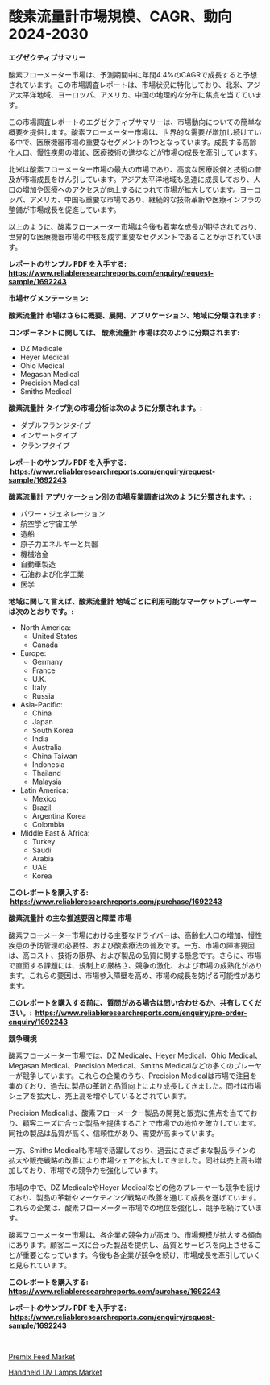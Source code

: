 <p><h1>酸素流量計市場規模、CAGR、動向2024-2030</h1></p><p><strong>エグゼクティブサマリー</strong></p>
<p><p>酸素フローメーター市場は、予測期間中に年間4.4%のCAGRで成長すると予想されています。この市場調査レポートは、市場状況に特化しており、北米、アジア太平洋地域、ヨーロッパ、アメリカ、中国の地理的な分布に焦点を当てています。</p><p>この市場調査レポートのエグゼクティブサマリーは、市場動向についての簡単な概要を提供します。酸素フローメーター市場は、世界的な需要が増加し続けている中で、医療機器市場の重要なセグメントの1つとなっています。成長する高齢化人口、慢性疾患の増加、医療技術の進歩などが市場の成長を牽引しています。</p><p>北米は酸素フローメーター市場の最大の市場であり、高度な医療設備と技術の普及が市場成長をけん引しています。アジア太平洋地域も急速に成長しており、人口の増加や医療へのアクセスが向上するにつれて市場が拡大しています。ヨーロッパ、アメリカ、中国も重要な市場であり、継続的な技術革新や医療インフラの整備が市場成長を促進しています。</p><p>以上のように、酸素フローメーター市場は今後も着実な成長が期待されており、世界的な医療機器市場の中核を成す重要なセグメントであることが示されています。</p></p>
<p><strong>レポートのサンプル PDF を入手する: <a href="https://www.reliableresearchreports.com/enquiry/request-sample/1692243">https://www.reliableresearchreports.com/enquiry/request-sample/1692243</a></strong></p>
<p><strong>市場セグメンテーション:</strong></p>
<p><strong> 酸素流量計 市場はさらに概要、展開、アプリケーション、地域に分類されます :</strong></p>
<p><strong>コンポーネントに関しては、 酸素流量計 市場は次のように分類されます: &nbsp;</strong></p>
<p><ul><li>DZ Medicale</li><li>Heyer Medical</li><li>Ohio Medical</li><li>Megasan Medical</li><li>Precision Medical</li><li>Smiths Medical</li></ul></p>
<p><strong> 酸素流量計 タイプ別の市場分析は次のように分類されます。:</strong></p>
<p><ul><li>ダブルフランジタイプ</li><li>インサートタイプ</li><li>クランプタイプ</li></ul></p>
<p><strong>レポートのサンプル PDF を入手する: &nbsp;<a href="https://www.reliableresearchreports.com/enquiry/request-sample/1692243">https://www.reliableresearchreports.com/enquiry/request-sample/1692243</a></strong></p>
<p><strong> 酸素流量計 アプリケーション別の市場産業調査は次のように分類されます。:</strong></p>
<p><ul><li>パワー・ジェネレーション</li><li>航空学と宇宙工学</li><li>造船</li><li>原子力エネルギーと兵器</li><li>機械冶金</li><li>自動車製造</li><li>石油および化学工業</li><li>医学</li></ul></p>
<p><strong>地域に関して言えば、酸素流量計 地域ごとに利用可能なマーケットプレーヤーは次のとおりです。:</strong></p>
<p><ul>
    <li>
        North America:
        <ul>
            <li>United States</li>
            <li>Canada</li>
        </ul>
    </li>
    <li>
        Europe:
        <ul>
            <li>Germany</li>
            <li>France</li>
            <li>U.K.</li>
            <li>Italy</li>
            <li>Russia</li>
        </ul>
    </li>
    <li>
        Asia-Pacific:
        <ul>
            <li>China</li>
            <li>Japan</li>
            <li>South Korea</li>
            <li>India</li>
            <li>Australia</li>
            <li>China Taiwan</li>
            <li>Indonesia</li>
            <li>Thailand</li>
            <li>Malaysia</li>
        </ul>
    </li>
    <li>
        Latin America:
        <ul>
            <li>Mexico</li>
            <li>Brazil</li>
            <li>Argentina Korea</li>
            <li>Colombia</li>
        </ul>
    </li>
    <li>
        Middle East & Africa:
        <ul>
            <li>Turkey</li>
            <li>Saudi</li>
            <li>Arabia</li>
            <li>UAE</li>
            <li>Korea</li>
        </ul>
    </li>
    </ul></p>
<p><strong>このレポートを購入する: &nbsp;<a href="https://www.reliableresearchreports.com/purchase/1692243">https://www.reliableresearchreports.com/purchase/1692243</a></strong></p>
<p><strong>酸素流量計 の主な推進要因と障壁 市場</strong></p>
<p><p>酸素フローメーター市場における主要なドライバーは、高齢化人口の増加、慢性疾患の予防管理の必要性、および酸素療法の普及です。一方、市場の障害要因は、高コスト、技術の限界、および製品の品質に関する懸念です。さらに、市場で直面する課題には、規制上の厳格さ、競争の激化、および市場の成熟化があります。これらの要因は、市場参入障壁を高め、市場の成長を妨げる可能性があります。</p></p>
<p><strong>このレポートを購入する前に、質問がある場合は問い合わせるか、共有してください。:&nbsp; <a href="https://www.reliableresearchreports.com/enquiry/pre-order-enquiry/1692243">https://www.reliableresearchreports.com/enquiry/pre-order-enquiry/1692243</a></strong></p>
<p><strong>競争環境</strong></p>
<p><p>酸素フローメーター市場では、DZ Medicale、Heyer Medical、Ohio Medical、Megasan Medical、Precision Medical、Smiths Medicalなどの多くのプレーヤーが競争しています。これらの企業のうち、Precision Medicalは市場で注目を集めており、過去に製品の革新と品質向上により成長してきました。同社は市場シェアを拡大し、売上高を増やしているとされています。</p><p>Precision Medicalは、酸素フローメーター製品の開発と販売に焦点を当てており、顧客ニーズに合った製品を提供することで市場での地位を確立しています。同社の製品は品質が高く、信頼性があり、需要が高まっています。</p><p>一方、Smiths Medicalも市場で活躍しており、過去にさまざまな製品ラインの拡大や販売戦略の改善により市場シェアを拡大してきました。同社は売上高も増加しており、市場での競争力を強化しています。</p><p>市場の中で、DZ MedicaleやHeyer Medicalなどの他のプレーヤーも競争を続けており、製品の革新やマーケティング戦略の改善を通じて成長を遂げています。これらの企業は、酸素フローメーター市場での地位を強化し、競争を続けています。</p><p>酸素フローメーター市場は、各企業の競争力が高まり、市場規模が拡大する傾向にあります。顧客ニーズに合った製品を提供し、品質とサービスを向上させることが重要となっています。今後も各企業が競争を続け、市場成長を牽引していくと見られています。</p></p>
<p><strong>このレポートを購入する: &nbsp; <a href="https://www.reliableresearchreports.com/purchase/1692243">https://www.reliableresearchreports.com/purchase/1692243</a></strong></p>
<p><strong>レポートのサンプル PDF を入手する: &nbsp;<a href="https://www.reliableresearchreports.com/enquiry/request-sample/1692243">https://www.reliableresearchreports.com/enquiry/request-sample/1692243</a></strong><strong></strong></p>
<p>&nbsp;</p>
<p><p><a href="https://butternut-bug-553.notion.site/Premix-Feed-Market-Research-Report-Unlocks-Analysis-on-the-Market-Financial-Status-Market-Size-and-00ced8c47bfc4f7583b4bf8734df602c">Premix Feed Market</a></p><p><a href="https://github.com/Glendatilghmankmgz0rbhwpy/Market-Research-Report-List-1/blob/main/handheld-uv-lamps-market.md">Handheld UV Lamps Market</a></p></p>